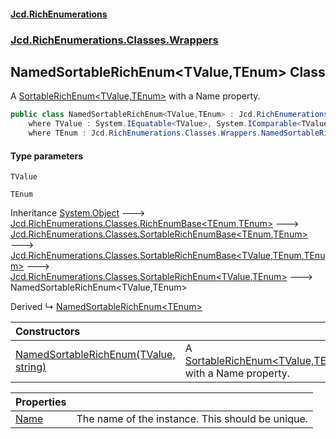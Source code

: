 #### [Jcd.RichEnumerations](index.md 'index')
### [Jcd.RichEnumerations.Classes.Wrappers](Jcd.RichEnumerations.Classes.Wrappers.md 'Jcd.RichEnumerations.Classes.Wrappers')

## NamedSortableRichEnum<TValue,TEnum> Class

A [SortableRichEnum&lt;TValue,TEnum&gt;](Jcd.RichEnumerations.Classes.SortableRichEnum_TValue,TEnum_.md 'Jcd.RichEnumerations.Classes.SortableRichEnum<TValue,TEnum>') with a Name property.

```csharp
public class NamedSortableRichEnum<TValue,TEnum> : Jcd.RichEnumerations.Classes.SortableRichEnum<TValue, TEnum>
    where TValue : System.IEquatable<TValue>, System.IComparable<TValue>
    where TEnum : Jcd.RichEnumerations.Classes.Wrappers.NamedSortableRichEnum<TValue, TEnum>, Jcd.RichEnumerations.Classes.ISortableRichEnumValueProvider<TValue>
```
#### Type parameters

<a name='Jcd.RichEnumerations.Classes.Wrappers.NamedSortableRichEnum_TValue,TEnum_.TValue'></a>

`TValue`

<a name='Jcd.RichEnumerations.Classes.Wrappers.NamedSortableRichEnum_TValue,TEnum_.TEnum'></a>

`TEnum`

Inheritance [System.Object](https://docs.microsoft.com/en-us/dotnet/api/System.Object 'System.Object') &#129106; [Jcd.RichEnumerations.Classes.RichEnumBase&lt;](Jcd.RichEnumerations.Classes.RichEnumBase_TEnumeration,TEnumeratedItem_.md 'Jcd.RichEnumerations.Classes.RichEnumBase<TEnumeration,TEnumeratedItem>')[TEnum](Jcd.RichEnumerations.Classes.Wrappers.NamedSortableRichEnum_TValue,TEnum_.md#Jcd.RichEnumerations.Classes.Wrappers.NamedSortableRichEnum_TValue,TEnum_.TEnum 'Jcd.RichEnumerations.Classes.Wrappers.NamedSortableRichEnum<TValue,TEnum>.TEnum')[,](Jcd.RichEnumerations.Classes.RichEnumBase_TEnumeration,TEnumeratedItem_.md 'Jcd.RichEnumerations.Classes.RichEnumBase<TEnumeration,TEnumeratedItem>')[TEnum](Jcd.RichEnumerations.Classes.Wrappers.NamedSortableRichEnum_TValue,TEnum_.md#Jcd.RichEnumerations.Classes.Wrappers.NamedSortableRichEnum_TValue,TEnum_.TEnum 'Jcd.RichEnumerations.Classes.Wrappers.NamedSortableRichEnum<TValue,TEnum>.TEnum')[&gt;](Jcd.RichEnumerations.Classes.RichEnumBase_TEnumeration,TEnumeratedItem_.md 'Jcd.RichEnumerations.Classes.RichEnumBase<TEnumeration,TEnumeratedItem>') &#129106; [Jcd.RichEnumerations.Classes.SortableRichEnumBase&lt;](Jcd.RichEnumerations.Classes.SortableRichEnumBase_TEnumeration,TEnumeratedItem_.md 'Jcd.RichEnumerations.Classes.SortableRichEnumBase<TEnumeration,TEnumeratedItem>')[TEnum](Jcd.RichEnumerations.Classes.Wrappers.NamedSortableRichEnum_TValue,TEnum_.md#Jcd.RichEnumerations.Classes.Wrappers.NamedSortableRichEnum_TValue,TEnum_.TEnum 'Jcd.RichEnumerations.Classes.Wrappers.NamedSortableRichEnum<TValue,TEnum>.TEnum')[,](Jcd.RichEnumerations.Classes.SortableRichEnumBase_TEnumeration,TEnumeratedItem_.md 'Jcd.RichEnumerations.Classes.SortableRichEnumBase<TEnumeration,TEnumeratedItem>')[TEnum](Jcd.RichEnumerations.Classes.Wrappers.NamedSortableRichEnum_TValue,TEnum_.md#Jcd.RichEnumerations.Classes.Wrappers.NamedSortableRichEnum_TValue,TEnum_.TEnum 'Jcd.RichEnumerations.Classes.Wrappers.NamedSortableRichEnum<TValue,TEnum>.TEnum')[&gt;](Jcd.RichEnumerations.Classes.SortableRichEnumBase_TEnumeration,TEnumeratedItem_.md 'Jcd.RichEnumerations.Classes.SortableRichEnumBase<TEnumeration,TEnumeratedItem>') &#129106; [Jcd.RichEnumerations.Classes.SortableRichEnumBase&lt;](Jcd.RichEnumerations.Classes.SortableRichEnumBase_TValue,TEnumeration,TEnumeratedItem_.md 'Jcd.RichEnumerations.Classes.SortableRichEnumBase<TValue,TEnumeration,TEnumeratedItem>')[TValue](Jcd.RichEnumerations.Classes.Wrappers.NamedSortableRichEnum_TValue,TEnum_.md#Jcd.RichEnumerations.Classes.Wrappers.NamedSortableRichEnum_TValue,TEnum_.TValue 'Jcd.RichEnumerations.Classes.Wrappers.NamedSortableRichEnum<TValue,TEnum>.TValue')[,](Jcd.RichEnumerations.Classes.SortableRichEnumBase_TValue,TEnumeration,TEnumeratedItem_.md 'Jcd.RichEnumerations.Classes.SortableRichEnumBase<TValue,TEnumeration,TEnumeratedItem>')[TEnum](Jcd.RichEnumerations.Classes.Wrappers.NamedSortableRichEnum_TValue,TEnum_.md#Jcd.RichEnumerations.Classes.Wrappers.NamedSortableRichEnum_TValue,TEnum_.TEnum 'Jcd.RichEnumerations.Classes.Wrappers.NamedSortableRichEnum<TValue,TEnum>.TEnum')[,](Jcd.RichEnumerations.Classes.SortableRichEnumBase_TValue,TEnumeration,TEnumeratedItem_.md 'Jcd.RichEnumerations.Classes.SortableRichEnumBase<TValue,TEnumeration,TEnumeratedItem>')[TEnum](Jcd.RichEnumerations.Classes.Wrappers.NamedSortableRichEnum_TValue,TEnum_.md#Jcd.RichEnumerations.Classes.Wrappers.NamedSortableRichEnum_TValue,TEnum_.TEnum 'Jcd.RichEnumerations.Classes.Wrappers.NamedSortableRichEnum<TValue,TEnum>.TEnum')[&gt;](Jcd.RichEnumerations.Classes.SortableRichEnumBase_TValue,TEnumeration,TEnumeratedItem_.md 'Jcd.RichEnumerations.Classes.SortableRichEnumBase<TValue,TEnumeration,TEnumeratedItem>') &#129106; [Jcd.RichEnumerations.Classes.SortableRichEnum&lt;](Jcd.RichEnumerations.Classes.SortableRichEnum_TValue,TEnum_.md 'Jcd.RichEnumerations.Classes.SortableRichEnum<TValue,TEnum>')[TValue](Jcd.RichEnumerations.Classes.Wrappers.NamedSortableRichEnum_TValue,TEnum_.md#Jcd.RichEnumerations.Classes.Wrappers.NamedSortableRichEnum_TValue,TEnum_.TValue 'Jcd.RichEnumerations.Classes.Wrappers.NamedSortableRichEnum<TValue,TEnum>.TValue')[,](Jcd.RichEnumerations.Classes.SortableRichEnum_TValue,TEnum_.md 'Jcd.RichEnumerations.Classes.SortableRichEnum<TValue,TEnum>')[TEnum](Jcd.RichEnumerations.Classes.Wrappers.NamedSortableRichEnum_TValue,TEnum_.md#Jcd.RichEnumerations.Classes.Wrappers.NamedSortableRichEnum_TValue,TEnum_.TEnum 'Jcd.RichEnumerations.Classes.Wrappers.NamedSortableRichEnum<TValue,TEnum>.TEnum')[&gt;](Jcd.RichEnumerations.Classes.SortableRichEnum_TValue,TEnum_.md 'Jcd.RichEnumerations.Classes.SortableRichEnum<TValue,TEnum>') &#129106; NamedSortableRichEnum<TValue,TEnum>

Derived
&#8627; [NamedSortableRichEnum&lt;TEnum&gt;](Jcd.RichEnumerations.Classes.Wrappers.NamedSortableRichEnum_TEnum_.md 'Jcd.RichEnumerations.Classes.Wrappers.NamedSortableRichEnum<TEnum>')

| Constructors | |
| :--- | :--- |
| [NamedSortableRichEnum(TValue, string)](Jcd.RichEnumerations.Classes.Wrappers.NamedSortableRichEnum_TValue,TEnum_.NamedSortableRichEnum(TValue,string).md 'Jcd.RichEnumerations.Classes.Wrappers.NamedSortableRichEnum<TValue,TEnum>.NamedSortableRichEnum(TValue, string)') | A [SortableRichEnum&lt;TValue,TEnum&gt;](Jcd.RichEnumerations.Classes.SortableRichEnum_TValue,TEnum_.md 'Jcd.RichEnumerations.Classes.SortableRichEnum<TValue,TEnum>') with a Name property. |

| Properties | |
| :--- | :--- |
| [Name](Jcd.RichEnumerations.Classes.Wrappers.NamedSortableRichEnum_TValue,TEnum_.Name.md 'Jcd.RichEnumerations.Classes.Wrappers.NamedSortableRichEnum<TValue,TEnum>.Name') | The name of the instance. This should be unique. |
